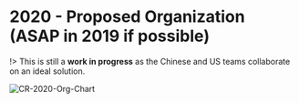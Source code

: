 
# 2020 - Proposed Organization (ASAP in 2019 if possible)

!> This is still a **work in progress** as the Chinese and US teams collaborate on an ideal solution.

![CR-2020-Org-Chart](/2020.png)

